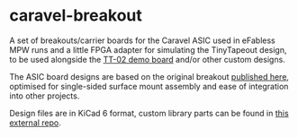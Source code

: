 # caravel-breakout
A set of breakouts/carrier boards for the Caravel ASIC used in eFabless MPW runs and a little FPGA adapter for simulating the TinyTapeout design, to be used alongside the [TT-02 demo board](https://github.com/TinyTapeout/tinytapeout-02-pcb) and/or other custom designs.

The ASIC board designs are based on the original breakout [published here](https://github.com/efabless/caravel_board/tree/main/hardware/caravel_breakout), optimised for single-sided surface mount assembly and ease of integration into other projects.

Design files are in KiCad 6 format, custom library parts can be found in [this external repo](https://github.com/omerk/ok-kicad-libs).
